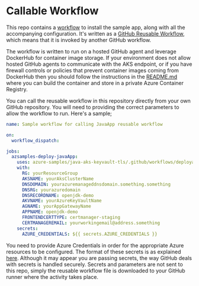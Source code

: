 # Callable Workflow

This repo contains a [workflow](.github\workflows\deployapp.yml) to install the sample app, along with all the accompanying configuration.
It's written as a [GitHub Reusable Workflow](https://docs.github.com/en/actions/using-workflows/reusing-workflows), which means that it is invoked by another GitHub workflow.

The workflow is written to run on a hosted GitHub agent and leverage DockerHub for container image storage. If your environment does not allow hosted GitHub agents to communicate with the AKS endpoint, or if you have firewall controls or policies that prevent container images coming from DockerHub then you should follow the instructions in the [README.md](readme.md) where you can build the container and store in a private Azure Container Registry.

You can call the reusable workflow in this repository directly from your own GitHub repository.
You will need to providing the correct parameters to allow the workflow to run. Here's a sample;

```yaml
name: Sample workflow for calling JavaApp reusable workflow

on:
  workflow_dispatch:

jobs:
  azsamples-deploy-javaApp:
    uses: azure-samples/java-aks-keyvault-tls/.github/workflows/deployapp.yml@1.0-preview
    with:
      RG: yourResourceGroup
      AKSNAME: yourAksClusterName
      DNSDOMAIN: yourazuremanageddnsdomain.something.something
      DNSRG: yourazuredomain
      DNSRECORDNAME: openjdk-demo
      AKVNAME: yourAzureKeyVaultName
      AGNAME: yourAppGatewayName
      APPNAME: openjdk-demo
      FRONTENDCERTTYPE: certmanager-staging
      CERTMANAGEREMAIL: yourworkingemail@address.something
    secrets:
      AZURE_CREDENTIALS: ${{ secrets.AZURE_CREDENTIALS }}
```

You need to provide Azure Credentials in order for the appropriate Azure resources to be configured. The format of these secrets is as explained [here](https://github.com/Azure/login#configure-a-service-principal-with-a-secret).
Although it may appear you are passing secrets, the way GitHub deals with secrets is handled securely. Secrets and parameters are not sent to this repo, simply the reusable workflow file is downloaded to your GitHub runner where the activity takes place.
